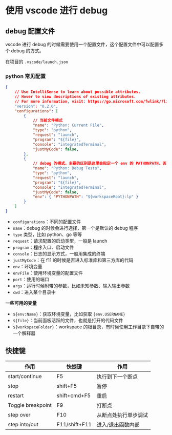 # 使用 vscode 进行 debug

## debug 配置文件

vscode 进行 debug 的时候需要使用一个配置文件，这个配置文件中可以配置多个 debug 的方式。

在项目的 `.vscode/launch.json`

### python 常见配置

```json
{
    // Use IntelliSense to learn about possible attributes.
    // Hover to view descriptions of existing attributes.
    // For more information, visit: https://go.microsoft.com/fwlink/?linkid=830387
    "version": "0.2.0",
    "configurations": [
        {
            // 当前文件模式
            "name": "Python: Current File",
            "type": "python",
            "request": "launch",
            "program": "${file}",
            "console": "integratedTerminal",
            "justMyCode": false,
        },
        {
            // debug 的模式，主要的区别是这里会指定一个 env 的 PATHONPATH，否则会存在某些模块找不到的问题
            "name": "Python: Debug Tests",
            "type": "python",
            "request": "launch",
            "program": "${file}",
            "console": "integratedTerminal",
            "justMyCode": false,
            "env": { "PYTHONPATH": "${workspaceRoot}:lp" }
        }
    ]
}
```

- `configurations`：不同的配置文件
- `name`：debug 的时候会进行选择，第一个是默认的 debug 程序
- `type` 类型，比如 python、go 等等
- `request`：请求配置的启动类型，一般是 launch
- `program`：程序入口、启动文件
- `console`：日志的显示方式，一般用集成的终端
- `justMyCode`：在 f11 的时候是否进入标准库和第三方库的代码
- `env`：环境变量
- `envFile`：使用环境变量的配置文件
- `port`：使用的端口
- `args`：运行时候附带的参数，比如未知参数、输入输出参数
- `cwd`：进入某个目录中

**一些可用的变量**

- `${env:Name}`：获取环境变量，比如获取 `{env.USERNAME}`
- `${file}`：当前面板活跃的文件，也就是打开的代码文件
- `${workspaceFolder}`：workspace 的根目录，有时候使用工作目录下自带的一个解释器

## 快捷键

|作用 | 快捷键 | 作用 |
|--|--| -- |
|start/continue | F5 | 执行到下一个断点 |
|stop | shift+F5 | 暂停 |
|restart | shift+cmd+F5 | 重启 |
|Toggle breakpoint | F9 | 打断点 |
|step over | F10 | 从断点处执行单步调试 |
|step into/out | F11/shift+F11 | 进入/退出函数内部 |
